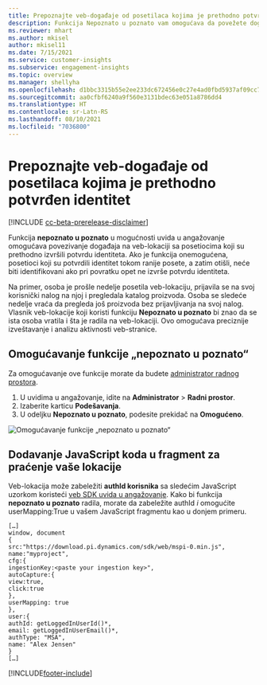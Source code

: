 ```yaml
---
title: Prepoznajte veb-događaje od posetilaca kojima je prethodno potvrđen identitet iz nepoznatih u poznate
description: Funkcija Nepoznato u poznato vam omogućava da povežete događaje na veb-lokaciji sa posetiocima koji su prethodno izvršili potvrdu identiteta.
ms.reviewer: mhart
ms.author: mkisel
author: mkisel11
ms.date: 7/15/2021
ms.service: customer-insights
ms.subservice: engagement-insights
ms.topic: overview
ms.manager: shellyha
ms.openlocfilehash: d1bbc3315b55e2ee233dc672456e0c27e4ad0fbd5937af09cc790c96ee274000
ms.sourcegitcommit: aa0cfbf6240a9f560e3131bdec63e051a8786dd4
ms.translationtype: HT
ms.contentlocale: sr-Latn-RS
ms.lasthandoff: 08/10/2021
ms.locfileid: "7036800"
---
```

# <a name="recognize-web-events-from-previously-authenticated-visitors"></a>Prepoznajte veb-događaje od posetilaca kojima je prethodno potvrđen identitet

[!INCLUDE [cc-beta-prerelease-disclaimer](includes/cc-beta-prerelease-disclaimer.md)]

Funkcija **nepoznato u poznato** u mogućnosti uvida u angažovanje omogućava povezivanje događaja na veb-lokaciji sa posetiocima koji su prethodno izvršili potvrdu identiteta. Ako je funkcija onemogućena, posetioci koji su potvrdili identitet tokom ranije posete, a zatim otišli, neće biti identifikovani ako pri povratku opet ne izvrše potvrdu identiteta. 

Na primer, osoba je prošle nedelje posetila veb-lokaciju, prijavila se na svoj korisnički nalog na njoj i pregledala katalog proizvoda. Osoba se sledeće nedelje vraća da pregleda još proizvoda bez prijavljivanja na svoj nalog. Vlasnik veb-lokacije koji koristi funkciju **Nepoznato u poznato** bi znao da se ista osoba vratila i šta je radila na veb-lokaciji. Ovo omogućava preciznije izveštavanje i analizu aktivnosti veb-stranice.

## <a name="enable-unknown-to-known"></a>Omogućavanje funkcije „nepoznato u poznato“

Za omogućavanje ove funkcije morate da budete [administrator radnog prostora](user-roles.md). 

1. U uvidima u angažovanje, idite na **Administrator** > **Radni prostor**. 
2. Izaberite karticu **Podešavanja**.
3. U odeljku **Nepoznato u poznato**, podesite prekidač na **Omogućeno**.

![Omogućavanje funkcije „nepoznato u poznato“](media/U2Ktoggle.png "Omogućavanje funkcije „nepoznato u poznato“")

## <a name="adding-javascript-code-to-your-sites-tracking-snippet"></a>Dodavanje JavaScript koda u fragment za praćenje vaše lokacije

Veb-lokacija može zabeležiti **authId korisnika** sa sledećim JavaScript uzorkom koristeći [veb SDK uvida u angažovanje](advanced-SDK-implementation.md). Kako bi funkcija **nepoznato u poznato** radila, morate da zabeležite authId *i* omogućite userMapping:True u vašem JavaScript fragmentu kao u donjem primeru.

```
[…]
window, document
{
src:"https://download.pi.dynamics.com/sdk/web/mspi-0.min.js",
name:"myproject",
cfg:{
ingestionKey:<paste your ingestion key>",
autoCapture:{
view:true,
click:true
},
userMapping: true
},
user:{
authId: getLoggedInUserId()*,
email: getLoggedInUserEmail()*,
authType: "MSA",
name: "Alex Jensen"
}
[…]
```

[!INCLUDE[footer-include](../includes/footer-banner.md)]
